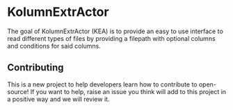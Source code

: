 # KolumnExtrActor

The goal of KolumnExtrActor (KEA) is to provide an easy to use interface to read different types of files by providing a filepath with optional columns and conditions for
said columns.

## Contributing

This is a new project to help developers learn how to contribute to open-source! If you want to help, raise an issue you think will add to this project in a positive way and we will review it.

